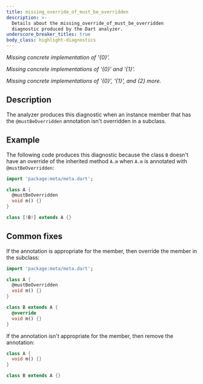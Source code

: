 ```yaml
---
title: missing_override_of_must_be_overridden
description: >-
  Details about the missing_override_of_must_be_overridden
  diagnostic produced by the Dart analyzer.
underscore_breaker_titles: true
body_class: highlight-diagnostics
---
```


_Missing concrete implementation of '{0}'._

_Missing concrete implementations of '{0}' and '{1}'._

_Missing concrete implementations of '{0}', '{1}', and {2} more._

## Description

The analyzer produces this diagnostic when an instance member that has the
`@mustBeOverridden` annotation isn't overridden in a subclass.

## Example

The following code produces this diagnostic because the class `B` doesn't
have an override of the inherited method `A.m` when `A.m` is annotated
with `@mustBeOverridden`:

```dart
import 'package:meta/meta.dart';

class A {
  @mustBeOverridden
  void m() {}
}

class [!B!] extends A {}
```

## Common fixes

If the annotation is appropriate for the member, then override the member
in the subclass:

```dart
import 'package:meta/meta.dart';

class A {
  @mustBeOverridden
  void m() {}
}

class B extends A {
  @override
  void m() {}
}
```

If the annotation isn't appropriate for the member, then remove the
annotation:

```dart
class A {
  void m() {}
}

class B extends A {}
```
